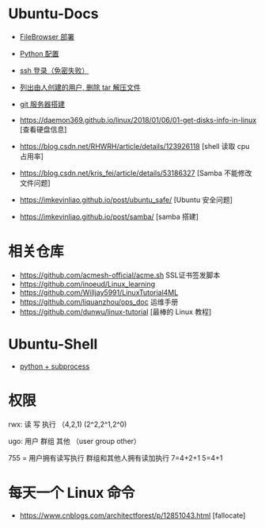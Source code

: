 # Ubuntu-Docs
- [FileBrowser 部署](./markdown/filebrowser.md)
- [Python 配置](./markdown/python.md)
- [ssh 登录（免密失败）](./markdown/ssh.md)
- [列出由人创建的用户, 删除 tar 解压文件](./markdown/tips.md)
- [git 服务器搭建](./markdown/git_bare.md)

- <https://daemon369.github.io/linux/2018/01/06/01-get-disks-info-in-linux> [查看硬盘信息]
- <https://blog.csdn.net/RHWRH/article/details/123926118> [shell 读取 cpu 占用率]
- <https://blog.csdn.net/kris_fei/article/details/53186327> [Samba 不能修改文件问题]
- <https://imkevinliao.github.io/post/ubuntu_safe/> [Ubuntu 安全问题]
- <https://imkevinliao.github.io/post/samba/> [samba 搭建]

# 相关仓库
- <https://github.com/acmesh-official/acme.sh> SSL证书签发脚本
- <https://github.com/inoeud/Linux_learning>
- <https://github.com/Willjay5991/LinuxTutorial4ML>
- <https://github.com/liquanzhou/ops_doc> 运维手册
- <https://github.com/dunwu/linux-tutorial> [最棒的 Linux 教程]

# Ubuntu-Shell
- [python + subprocess](./shell/shell.py)
# 权限
rwx: 读 写 执行 （4,2,1) (2^2,2^1,2^0)

ugo: 用户 群组 其他 （user group other）

755 = 用户拥有读写执行 群组和其他人拥有读加执行 7=4+2+1 5=4+1
# 每天一个 Linux 命令
- <https://www.cnblogs.com/architectforest/p/12851043.html> [fallocate]
